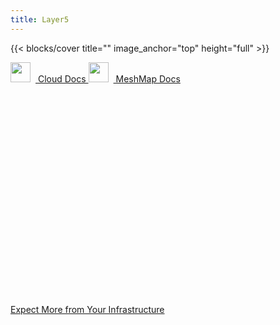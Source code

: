 ```yaml
---
title: Layer5
---
```


{{< blocks/cover title="" image_anchor="top" height="full" >}}

<!-- <h1 style="font-weight:800;margin-bottom: 4rem;font-size:5rem;">Expect More from Your Infrastructure</h1> -->
<div>
<a class="btn btn-lg btn-primary me-3 mb-4 l5btn"
  href="/cloud">
    <img src="images/5-light-no-trim.svg" 
      style="width: 2rem; margin-right: .5rem;" />
  Cloud Docs
  <i class="fas fa-arrow-alt-circle-right ms-2"></i>
</a>
<a class="btn btn-lg btn-secondary me-3 mb-4 l5btn"
  href="/meshmap">
  <img src="images/meshmap-alt.svg" 
    style="width: 2rem; margin-right: .5rem;" />
  MeshMap Docs
  <i class="fas fa-arrow-alt-circle-right ms-2"></i>
</a>
</div>

<div style="margin-top:35%;padding-top:35%"><a href="https://www.youtube.com/watch?v=034nVaQUyME&list=PL3A-A6hPO2IO_yzN83wSJJUNQActzCJvO&index=9" class="dash">Expect More from Your Infrastructure</a> </div>
<!-- <div class="taxonomy taxonomy-terms-cloud taxo-categories">
  <h5 class="taxonomy-title">Cloud of Categories</h5>
  <ul class="taxonomy-terms">
    <li><a class="taxonomy-term" href="//localhost:1313/categories/category-1/" data-taxonomy-term="category-1"><span class="taxonomy-label">category 1</span><span class="taxonomy-count">3</span></a></li>
    <li><a class="taxonomy-term" href="//localhost:1313/categories/category-2/" data-taxonomy-term="category-2"><span class="taxonomy-label">category 2</span><span class="taxonomy-count">1</span></a></li>
    <li><a class="taxonomy-term" href="//localhost:1313/categories/category-3/" data-taxonomy-term="category-3"><span class="taxonomy-label">category 3</span><span class="taxonomy-count">2</span></a></li>
    <li><a class="taxonomy-term" href="//localhost:1313/categories/category-4/" data-taxonomy-term="category-4"><span class="taxonomy-label">category 4</span><span class="taxonomy-count">6</span></a></li>
  </ul>
</div> -->


<div class="dash-tangle"></div>
<div class="dash-ircle"></div>

<!-- {{< /blocks/cover >}}

{{< card header="**Imagine**" title="Artist and songwriter: John Lennon" subtitle="Co-writer: Yoko Ono"
          footer="![SignatureJohnLennon](https://server.tld/…/signature.png 'Signature John Lennon')">}}
Imagine there's no heaven, It's easy if you try<br/>
No hell below us, above us only sky<br/>
Imagine all the people living for today…

…
{{< /card >}}


{{% blocks/lead color="primary" %}}
Jump right in and learn about Layer5.
{{< blocks/link-down color="info" >}}

{{% /blocks/lead %}} -->

<!-- 
{{% blocks/section color="dark" type="row" %}}
{{% blocks/feature icon="fa-lightbulb" title="New chair metrics!" %}}
The Goldydocs UI now shows chair size metrics by default.

Please follow this space for updates!
{{% /blocks/feature %}}


{{% blocks/feature icon="fab fa-github" title="Contributions welcome!" url="https://github.com/google/docsy-example" %}}
We do a [Pull Request](https://github.com/google/docsy-example/pulls) contributions workflow on **GitHub**. New users are always welcome!
{{% /blocks/feature %}}


{{% blocks/feature icon="fab fa-twitter" title="Follow us on Twitter!" url="https://twitter.com/docsydocs" %}}
For announcement of latest features etc.
{{% /blocks/feature %}}


{{% /blocks/section %}}


{{% blocks/section %}}
This is the second section
{.h1 .text-center}
{{% /blocks/section %}}


{{% blocks/section type="row" %}}

{{% blocks/feature icon="fab fa-app-store-ios" title="Download **from AppStore**" %}}
Get the Goldydocs app!
{{% /blocks/feature %}}

{{% blocks/feature icon="fab fa-github" title="Contributions welcome!"
    url="https://github.com/google/docsy-example" %}}
We do a [Pull Request](https://github.com/google/docsy-example/pulls)
contributions workflow on **GitHub**. New users are always welcome!
{{% /blocks/feature %}}

{{% blocks/feature icon="fab fa-twitter" title="Follow us on Twitter!"
    url="https://twitter.com/GoHugoIO" %}}
For announcement of latest features etc.
{{% /blocks/feature %}}

{{% /blocks/section %}}


{{% blocks/section %}}
This is the another section
{.h1 .text-center}
{{% /blocks/section %}} -->